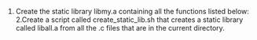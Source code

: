1. Create the static library libmy.a containing all the functions listed below:
2.Create a script called create_static_lib.sh that creates a static library called liball.a from all the .c files that are in the current directory.
